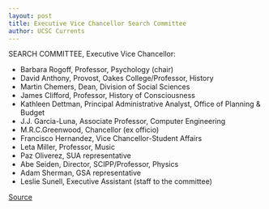```yaml
---
layout: post
title: Executive Vice Chancellor Search Committee
author: UCSC Currents
---
```


SEARCH COMMITTEE, Executive Vice Chancellor:
* Barbara Rogoff, Professor, Psychology (chair)
* David Anthony, Provost, Oakes College/Professor, History
* Martin Chemers, Dean, Division of Social Sciences
* James Clifford, Professor, History of Consciousness
* Kathleen Dettman, Principal Administrative Analyst, Office of Planning & Budget
* J.J. Garcia-Luna, Associate Professor, Computer Engineering
* M.R.C.Greenwood, Chancellor (ex officio)
* Francisco Hernandez, Vice Chancellor-Student Affairs
* Leta Miller, Professor, Music
* Paz Oliverez, SUA representative
* Abe Seiden, Director, SCIPP/Professor, Physics
* Adam Sherman, GSA representative
* Leslie Sunell, Executive Assistant (staff to the committee)

[Source](http://www1.ucsc.edu/oncampus/currents/97-12-15/evc.search.htm "Permalink to Executive Vice Chancellor: 12-15-97")
